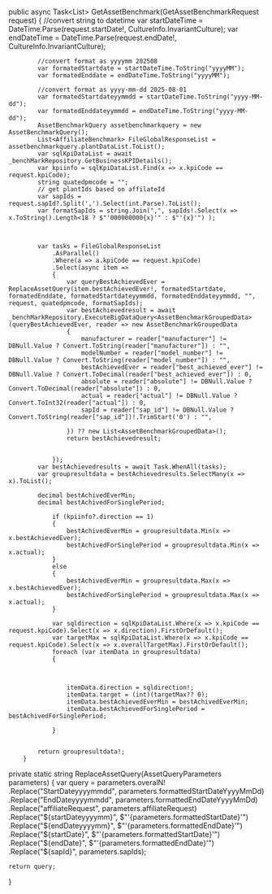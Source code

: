  public async Task<List<AssetBenchmarkGroupedData>> GetAssetBenchmark(GetAssetBenchmarkRequest request)
        {
            //convert string to datetime
            var startDateTime = DateTime.Parse(request.startDate!, CultureInfo.InvariantCulture);
            var endDateTime = DateTime.Parse(request.endDate!, CultureInfo.InvariantCulture);

            //convert format as yyyymm 202508
            var formatedStartdate = startDateTime.ToString("yyyyMM");
            var formatedEnddate = endDateTime.ToString("yyyyMM");

            //convert format as yyyy-mm-dd 2025-08-01
            var formatedStartdateyymmdd = startDateTime.ToString("yyyy-MM-dd");
            var formatedEnddateyymmdd = endDateTime.ToString("yyyy-MM-dd");
            AssetBenchmarkQuery assetbenchmarkquery = new AssetBenchmarkQuery();
            List<AffiliateBenchmark> FileGlobalResponseList = assetbenchmarkquery.plantDataList.ToList();
            var sqlKpiDataList = await _benchMarkRepository.GetBusinessKPIDetails();
            var kpiinfo = sqlKpiDataList.Find(x => x.kpiCode == request.kpiCode);
            string quatedpmcode = "";
            // get plantIds based on affilateId
            var sapIds = request.sapId?.Split(',').Select(int.Parse).ToList();
            var formatSapIds = string.Join(",", sapIds!.Select(x => x.ToString().Length<18 ? $"'000000000{x}'" : $"'{x}'") );

           

            var tasks = FileGlobalResponseList
                .AsParallel()
                .Where(a => a.kpiCode == request.kpiCode)
                .Select(async item =>
                {
                    var queryBestAchievedEver = ReplaceAssetQuery(item.bestAchievedEver!, formatedStartdate, formatedEnddate, formatedStartdateyymmdd, formatedEnddateyymmdd, "", request, quatedpmcode, formatSapIds);
                    var bestAchievedresult = await _benchMarkRepository.ExecuteBigDataQuery<AssetBenchmarkGroupedData>(queryBestAchievedEver, reader => new AssetBenchmarkGroupedData
                    {
                        manufacturer = reader["manufacturer"] != DBNull.Value ? Convert.ToString(reader["manufacturer"]) : "",
                        modelNumber = reader["model_number"] != DBNull.Value ? Convert.ToString(reader["model_number"]) : "",
                        bestAchievedEver = reader["best_achieved_ever"] != DBNull.Value ? Convert.ToDecimal(reader["best_achieved_ever"]) : 0,
                        absolute = reader["absolute"] != DBNull.Value ? Convert.ToDecimal(reader["absolute"]) : 0,
                        actual = reader["actual"] != DBNull.Value ? Convert.ToInt32(reader["actual"]) : 0,
                        sapId = reader["sap_id"] != DBNull.Value ? Convert.ToString(reader["sap_id"])!.TrimStart('0') : "",

                    }) ?? new List<AssetBenchmarkGroupedData>();
                    return bestAchievedresult;


                });
            var bestAchievedresults = await Task.WhenAll(tasks);
            var groupresultdata = bestAchievedresults.SelectMany(x => x).ToList();

            decimal bestAchivedEverMin;
            decimal bestAchivedForSinglePeriod;

                if (kpiinfo?.direction == 1)
                {
                    bestAchivedEverMin = groupresultdata.Min(x => x.bestAchievedEver);
                    bestAchivedForSinglePeriod = groupresultdata.Min(x => x.actual);
                }
                else
                {
                    bestAchivedEverMin = groupresultdata.Max(x => x.bestAchievedEver);
                    bestAchivedForSinglePeriod = groupresultdata.Max(x => x.actual);
                }

                var sqldirection = sqlKpiDataList.Where(x => x.kpiCode == request.kpiCode).Select(x => x.direction).FirstOrDefault();
                var targetMax = sqlKpiDataList.Where(x => x.kpiCode == request.kpiCode).Select(x => x.overallTargetMax).FirstOrDefault();
                foreach (var itemData in groupresultdata)
                {

                  
                   
                    itemData.direction = sqldirection!;
                    itemData.target = (int)(targetMax?? 0);
                    itemData.bestAchievedEverMin = bestAchivedEverMin;
                    itemData.bestAchievedForSinglePeriod = bestAchivedForSinglePeriod;

                }

            
            return groupresultdata!;
        }
private static string ReplaceAssetQuery(AssetQueryParameters parameters)
{
    var query = parameters.overalN!
        .Replace("StartDateyyyymmdd", parameters.formattedStartDateYyyyMmDd)
        .Replace("EndDateyyyymmdd", parameters.formattedEndDateYyyyMmDd)
        .Replace("affiliateRequest", parameters.affiliateRequest)
        .Replace("${startDateyyyymm}", $"'{parameters.formattedStartDate}'")
        .Replace("${endDateyyyymm}", $"'{parameters.formattedEndDate}'")
        .Replace("${startDate}", $"'{parameters.formattedStartDate}'")
        .Replace("${endDate}", $"'{parameters.formattedEndDate}'")
        .Replace("${sapId}", parameters.sapIds);

    return query;
}
